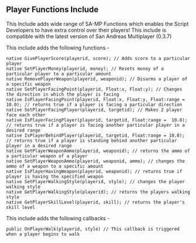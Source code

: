 ## Player Functions Include

This Include adds wide range of SA-MP Functions which enables the Script Developers to have extra control over their players! This include is compatible with the latest version of San Andreas Multiplayer (0.3.7)

This include adds the following functions -

```
native GivePlayerScore(playerid, score); // Adds score to a particular player
native SetPlayerMoney(playerid, money); // Resets money of a particular player to a particular amount
native RemovePlayerWeapon(playerid, weaponid); // Disarms a player of a specific weapon
native SetPlayerFacingPoint(playerid, Float:x, Float:y); // Changes the direction in which the player is facing
native IsPlayerFacingPoint(playerid, Float:x, Float:y, Float:range = 10.0); // returns true if a player is facing a particular direction
native SetPlayerFacingPlayer(playerid, targetid); // Makes 2 player face each other
native IsPlayerFacingPlayer(playerid, targetid, Float:range =  10.0); // returns true if a player is facing another particular player in a desired range
native IsPlayerBehindPlayer(playerid, targetid, Float:range = 10.0); // returns true if a player is standing behind another particular player in a desired range
native GetPlayerWeaponAmmo(playerid, weaponid); // returns the ammo of a particular weapon of a player
native SetPlayerWeaponAmmo(playerid, weaponid, ammo); // changes the ammo of a weapon to a specific amount
native IsPlayerHavingWeapon(playerid, weaponid); // returns true if player is having the specified weapon
native SetPlayerWalkingStyle(playerid, style); // changes the player walking style
native GetPlayerWalkingStyle(playerid); // returns the players walking style 
native GetPlayerSkillLevel(playerid, skill); // returns the player's skill level
```

This include adds the following callbacks -

```
public OnPlayerWalk(playerid, style) // This callback is triggered when a player begins to walk
```
